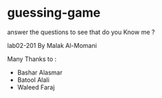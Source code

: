 # guessing-game 
answer the questions to see that do you Know me ?

lab02-201
By Malak Al-Momani

Many Thanks to :
- Bashar Alasmar 
- Batool Alali
- Waleed Faraj

